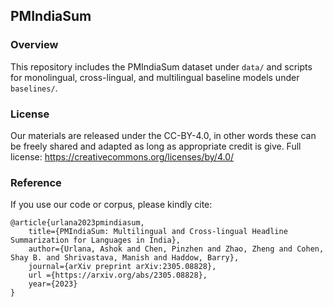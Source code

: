 ## PMIndiaSum

### Overview
This repository includes the PMIndiaSum dataset under `data/` and scripts for monolingual, cross-lingual, and multilingual baseline models under `baselines/`.

### License

Our materials are released under the CC-BY-4.0, in other words these can be freely shared and adapted as long as appropriate credit is give. Full license: https://creativecommons.org/licenses/by/4.0/

### Reference

If you use our code or corpus, please kindly cite:

```
@article{urlana2023pmindiasum,
    title={PMIndiaSum: Multilingual and Cross-lingual Headline Summarization for Languages in India}, 
    author={Urlana, Ashok and Chen, Pinzhen and Zhao, Zheng and Cohen, Shay B. and Shrivastava, Manish and Haddow, Barry},
    journal={arXiv preprint arXiv:2305.08828},
    url ={https://arxiv.org/abs/2305.08828},
    year={2023}
}
```
